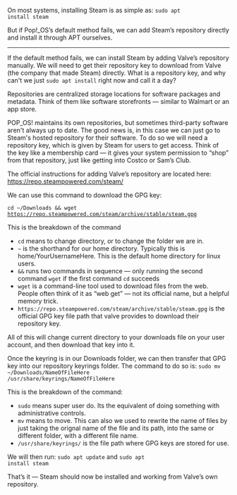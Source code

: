 On most systems, installing Steam is as simple as:
<code>sudo apt install steam</code>

But if Pop!_OS’s default method fails, we can add Steam’s repository directly and install it through APT ourselves.

---

If the default method fails, we can install Steam by adding Valve’s repository manually. We will need to get their repository key to download from Valve (the company that made Steam) directly.
What is a repository key, and why can't we just <code>sudo apt install</code> right now and call it a day?

Repositories are centralized storage locations for software packages and metadata. Think of them like software storefronts — similar to Walmart or an app store.

POP_OS! maintains its own repositories, but sometimes third-party software aren't always up to date. The good news is, in this case we can just go to Steam's hosted repository for their software.
To do so we will need a repository key, which is given by Steam for users to get access. Think of the key like a membership card — it gives your system permission to “shop” from that repository, just like getting into Costco or Sam’s Club.

The official instructions for adding Valve’s repository are located here: https://repo.steampowered.com/steam/

We can use this command to download the GPG key:

<code>cd ~/Downloads && wget https://repo.steampowered.com/steam/archive/stable/steam.gpg</code>

This is the breakdown of the command
- `cd` means to change directory, or to change the folder we are in.
- `~` is the shorthand for our home directory. Typically this is home/YourUsernameHere. This is the default home directory for linux users.
- `&&` runs two commands in sequence — only running the second command `wget` if the first command `cd` succeeds
- `wget` is a command-line tool used to download files from the web. People often think of it as “web get” — not its official name, but a helpful memory trick.
- `https://repo.steampowered.com/steam/archive/stable/steam.gpg` is the official GPG key file path that valve provides to download their repository key.

All of this will change current directory to your downloads file on your user account, and then download that key into it.

Once the keyring is in our Downloads folder, we can then transfer that GPG key into our repository keyrings folder. The command to do so is:
<code>sudo mv ~/Downloads/NameOfFileHere /usr/share/keyrings/NameOfFileHere</code>

This is the breakdown of the command:
- `sudo` means super user do. Its the equivalent of doing something with administrative controls.
- `mv` means to move. This can also we used to rewrite the name of files by just taking the orignal name of the file and its path, into the same or different folder, with a different file name.
- `/usr/share/keyrings/` is the file path where GPG keys are stored for use.

We will then run:
<code>sudo apt update</code> and
<code>sudo apt install steam</code>

That’s it — Steam should now be installed and working from Valve’s own repository.

